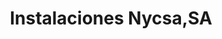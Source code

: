 ---
title: "Instalaciones Nycsa,SA"
url: /santa-coloma-de-gramenet/instalaciones-nycsa-sa/
shop: eléctrico
---